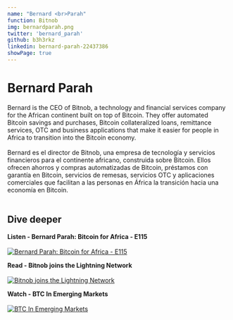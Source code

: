 ```yaml
---
name: "Bernard <br>Parah"
function: Bitnob
img: bernardparah.png
twitter: 'bernard_parah'
github: b3h3rkz
linkedin: bernard-parah-22437386
showPage: true
---
```


# Bernard Parah
 
Bernard is the CEO of Bitnob, a technology and financial services company for the African continent built on top of Bitcoin. They offer automated Bitcoin savings and purchases, Bitcoin collateralized loans, remittance services, OTC and business applications that make it easier for people in Africa to transition into the Bitcoin economy.
<br><br>
Bernard es el director de Bitnob, una empresa de tecnología y servicios financieros para el continente africano, construida sobre Bitcoin. Ellos ofrecen ahorros y compras automatizadas de Bitcoin, préstamos con garantía en Bitcoin, servicios de remesas, servicios OTC y aplicaciones comerciales que facilitan a las personas en África la transición hacia una economía en Bitcoin.
<br><br>

## Dive deeper


<div class="grid grid-cols-1 md:grid-cols-2 gap-5">
<div class="p-3 my-2">

**Listen - Bernard Parah: Bitcoin for Africa - E115** <br><br>
[ ![Bernard Parah: Bitcoin for Africa - E115](/content/bernard_citizenbitcoin.png)](https://citizenbitcoin.world/episodes/bernard-parah-bitcoin-for-africa-e115/)
</div>

<div class="p-3 my-2">

**Read - Bitnob joins the Lightning Network** <br><br>
[ ![Bitnob joins the Lightning Network](/content/bernard_bitnob.png)](https://medium.com/@parah/bitnob-joins-the-lightning-network-bdd2ffc7e67/)
</div>

<div class="p-3 my-2">

**Watch - BTC In Emerging Markets** <br><br>
[ ![BTC In Emerging Markets](/content/bernard_emergingmarkets.png)](https://www.youtube.com/watch?v=2pNse-Owu6I/)
</div>

</div>

<br>
